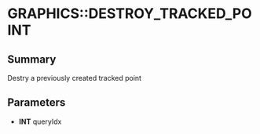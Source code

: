 # GRAPHICS::DESTROY_TRACKED_POINT

## Summary
Destry a previously created tracked point

## Parameters
* **INT** queryIdx
